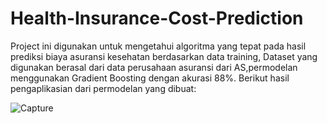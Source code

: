 # Health-Insurance-Cost-Prediction
Project ini digunakan untuk mengetahui algoritma yang tepat pada hasil prediksi biaya asuransi kesehatan berdasarkan data training,
Dataset yang digunakan berasal dari data perusahaan asuransi dari AS,permodelan menggunakan Gradient Boosting dengan akurasi 88%.
Berikut hasil pengaplikasian dari permodelan yang dibuat:

![Capture](https://user-images.githubusercontent.com/101881998/170612266-405b700e-660e-46e6-be57-f206d2366238.png)

